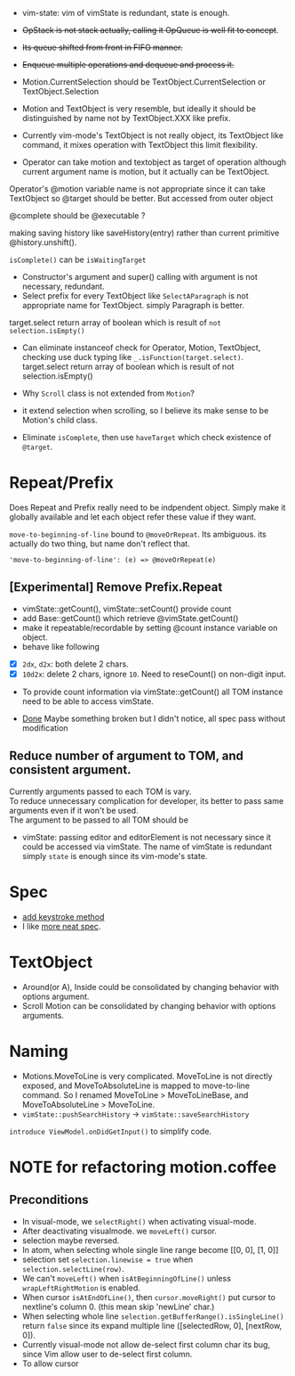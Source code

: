 - vim-state: vim of vimState is redundant, state is enough.
- ~~OpStack is not stack actually, calling it OpQueue is well fit to concept~~.
 - ~~Its queue shifted from front in FIFO manner.~~
 - ~~Enqueue multiple operations and dequeue and process it.~~
- Motion.CurrentSelection should be TextObject.CurrentSelection or TextObject.Selection

- Motion and TextObject is very resemble, but ideally it should be distinguished by name not by TextObject.XXX like prefix.

- Currently vim-mode's TextObject is not really object, its TextObject like command, it mixes operation with TextObject this limit flexibility.

- Operator can take motion and textobject as target of operation although current argument name is motion, but it actually can be TextObject.

Operator's @motion variable name is not appropriate since it can take TextObject so @target should be better.
But accessed from outer object

@complete should be @executable ?

making saving history like saveHistory(entry) rather than current primitive @history.unshift().

`isComplete()` can be `isWaitingTarget`

- Constructor's argument and super() calling with argument is not necessary, redundant.
- Select prefix for every TextObject like `SelectAParagraph` is not appropriate name for TextObject. simply Paragraph is better.

target.select return array of boolean which is result of `not selection.isEmpty()`

- Can eliminate instanceof check for Operator, Motion, TextObject, checking use duck typing like `_.isFunction(target.select)`.
target.select return array of boolean which is result of not selection.isEmpty()

- Why `Scroll` class is not extended from `Motion`?
 - it extend selection when scrolling, so I believe its make sense to be Motion's child class.

- Eliminate `isComplete`, then use `haveTarget` which check existence of `@target`.

# Repeat/Prefix

Does Repeat and Prefix really need to be indpendent object.
Simply make it globally available and let each object refer these value if they want.

`move-to-beginning-of-line` bound to `@moveOrRepeat`.
Its ambiguous. its actually do two thing, but name don't reflect that.

```
'move-to-beginning-of-line': (e) => @moveOrRepeat(e)
```

## [Experimental] Remove Prefix.Repeat
- vimState::getCount(), vimState::setCount() provide count
- add Base::getCount() which retrieve @vimState.getCount()
- make it repeatable/recordable by setting @count instance variable on object.
- behave like following
 - [x] `2dx`, `d2x`: both delete 2 chars.
 - [x] `10d2x`: delete 2 chars, ignore `10`. Need to reseCount() on non-digit input.
- To provide count information via vimState::getCount() all TOM instance need to be able to access vimState.


* [Done](https://github.com/t9md/vim-mode/commit/9b7d18e6a799304241ce7f168c496b9e6a64bf98)
Maybe something broken but I didn't notice, all spec pass without modification

## Reduce number of argument to TOM, and consistent argument.
Currently arguments passed to each TOM is vary.  
To reduce unnecessary complication for developer, its better to pass same arguments even if it won't be used.  
The argument to be passed to all TOM should be
 - vimState: passing editor and editorElement is not necessary since it could be accessed via vimState.
The name of vimState is redundant simply `state` is enough since its vim-mode's state.

# Spec

- [add keystroke method](https://github.com/t9md/vim-mode/commit/a111105dd8a018425a5a0aff3afbf04c46ca93b2)
- I like [more neat spec](https://github.com/t9md/vim-mode/commit/987077e033b81f913b2503119bb05f3e202f9696).

# TextObject
- Around(or A), Inside could be consolidated by changing behavior with options argument.  
- Scroll Motion can be consolidated by changing behavior with options arguments.

# Naming

- Motions.MoveToLine is very complicated.
  MoveToLine is not directly exposed, and MoveToAbsoluteLine is mapped to move-to-line command.
  So I renamed MoveToLine > MoveToLineBase, and MoveToAbsoluteLine > MoveToLine.
- `vimState::pushSearchHistory` -> `vimState::saveSearchHistory`

`introduce ViewModel.onDidGetInput()` to simplify code.

# NOTE for refactoring motion.coffee

## Preconditions

- In visual-mode, we `selectRight()` when activating visual-mode.
- After deactivating visualmode. we `moveLeft()` cursor.
- selection maybe reversed.
- In atom, when selecting whole single line range become [[0, 0], [1, 0]]
- selection set `selection.linewise = true` when `selection.selectLine(row)`.
- We can't `moveLeft()` when `isAtBeginningOfLine()` unless `wrapLeftRightMotion` is enabled.
- When cursor `isAtEndOfLine()`, then `cursor.moveRight()` put cursor to nextline's column 0. (this mean skip 'newLine' char.)
- When selecting whole line `selection.getBufferRange().isSingleLine()` return `false` since its expand multiple line ([selectedRow, 0], [nextRow, 0]).
- Currently visual-mode not allow de-select first column char its bug, since Vim allow user to de-select first column.
- To allow cursor
